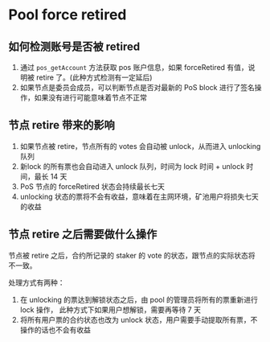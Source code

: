 # Pool force retired

## 如何检测账号是否被 retired

1. 通过 `pos_getAccount` 方法获取 pos 账户信息，如果 forceRetired 有值，说明被 retire 了。(此种方式检测有一定延后)
2. 如果节点是委员会成员，可以判断节点是否对最新的 PoS block 进行了签名操作，如果没有进行可能意味着节点不正常

## 节点 retire 带来的影响

1. 如果节点被 retire，节点所有的 votes 会自动被 unlock，从而进入 unlocking 队列
2. 新lock 的所有票也会自动进入 unlock 队列，时间为 lock 时间 + unlock 时间，最长 14 天
3. PoS 节点的 forceRetired 状态会持续最长七天
4. unlocking 状态的票将不会有收益，意味着在主网环境，矿池用户将损失七天的收益

## 节点 retire 之后需要做什么操作

节点被 retire 之后，合约所记录的 staker 的 vote 的状态，跟节点的实际状态将不一致。

处理方式有两种：

1. 在 unlocking 的票达到解锁状态之后，由 pool 的管理员将所有的票重新进行 lock 操作， 此种方式下如果用户想解锁，需要再等待 7 天
2. 将所有用户票的合约状态也改为 unlock 状态，用户需要手动提取所有票，不操作的话也不会有收益

